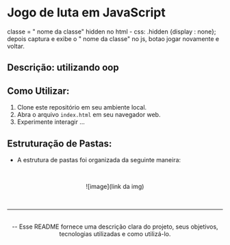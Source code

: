 # Jogo de luta em JavaScript

classe = " nome da classe" hidden no html - css: .hidden {display : none}; depois captura e exibe o " nome da classe"  no js, botao jogar novamente e voltar.  


## Descrição: utilizando oop

## Como Utilizar:

1. Clone este repositório em seu ambiente local.
2. Abra o arquivo `index.html` em seu navegador web.
3. Experimente interagir ... 


## Estruturação de Pastas:

- A estrutura de pastas foi organizada da seguinte maneira:



</br>
<div style="text-align:center;">

![image](link da img)

</br>

---



</br>
--  Esse README fornece uma descrição clara do projeto, seus objetivos, tecnologias utilizadas e como utilizá-lo.

</div>
 


